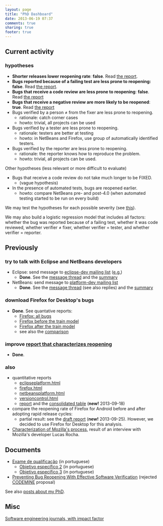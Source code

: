 ```yaml
---
layout: page
title: "PhD Dashboard"
date: 2013-06-19 07:37
comments: true
sharing: true
footer: true
---
```


## Current activity

### hypotheses

  * **Shorter releases lower reopening rate**: **false**. Read [the report](/blog/2013/11/20/do-shorter-releases-reduce-the-bug-reopening-rate/).
    <!-- * rationale: ? -->
    <!-- * howto: use Firefox for Desktop, before and after the train model. -->
  * **Bugs reported because of a failing test are less prone to reopening: false**. Read [the report](/blog/2013/12/02/are-bugs-discovered-by-testing-less-likely-to-be-reopened/).
    <!-- * rationale: they can be verified by running the test. -->
    <!-- * howto: in NetBeans, compare bugs flagged TEST with the other ones. -->
  * **Bugs that receive a code review are less prone to reopening**: **false**. Read [the report](/blog/2014/02/12/are-reviews-worth-the-effort/)
    <!-- * rationale: code review may catch corner cases and integration problems. -->
    <!-- * howto: in NetBeans, bugs with keyword \*API\* (since March, 2004) or \*\_HR\_\* (since March, 2011); in Eclipse, bugs with flag review? (or bugs reviewed in Gerrit, 2013). -->
  * **Bugs that receive a negative review are more likely to be reopened**: **true**. Read [the report](/blog/2014/02/07/the-curse-of-a-negative-review/)
  * Bugs verified by a person ≠ from the fixer are less prone to reopening.
    * rationale: catch corner cases
    * howto: trivial, all projects can be used
  * Bugs verified by a tester are less prone to reopening.
    * rationale: testers are better at testing
    * howto: in NetBeans and Firefox, use group of automatically identified testers.
  * Bugs verified by the reporter are less prone to reopening.
    * rationale: the reporter knows how to reproduce the problem.
    * howto: trivial, all projects can be used.

Other hypotheses (less relevant or more difficult to evaluate)

  * Bugs that receive a code review do not take much longer to be FIXED.
    * (vague hypothesis)
  * In the presence of automated tests, bugs are reopened earlier.
    * howto: compare NetBeans pre- and post-4.0 (when automated testing started to be run on every build)
    
We may test the hypotheses for each possible severity (see [this](http://rodrigorgs.github.io/blog/2013/09/12/objetivo3/)).

We may also build a logistic regression model that includes all factors: whether the bug was reported because of a failing test, whether it was code reviewed, whether verifier ≠ fixer, whether verifier = tester, and whether verifier = reporter.

## Previously

### try to talk with Eclipse and NetBeans developers

  * Eclipse: send message to [eclipse-dev mailing list](https://dev.eclipse.org/mailman/listinfo/eclipse-dev) ([e.g.](http://eclipse.1072660.n5.nabble.com/About-API-Tools-results-analysis-td161641.html))
    * **Done**. See the [message thread](http://dev.eclipse.org/mhonarc/lists/eclipse-dev/msg09669.html) and the [summary](https://docs.google.com/document/d/1DfcpiLTrW6gKLqApjJrNAE0L1C3l8bygpq9wr1VLYg0/edit?usp=sharing)
  * NetBeans: send message to [platform-dev mailing list](https://netbeans.org/projects/platform/lists/dev/archive)
    * **Done**. See the [message thread](https://netbeans.org/projects/www/lists/nbdiscuss/archive/2013-10/message/0) (see also replies) and the [summary](https://docs.google.com/document/d/1XJdCY6fAhOOFkV1PySjnljJVknsQMkQWo4tUYaP4D6w/edit?usp=sharing)

### download Firefox for Desktop's bugs

  * **Done**. See quantative reports:
    * [Firefox: all bugs](ff-desktop.html)
    * [Firefox before the train model](ff-desktop-before.html)
    * [Firefox after the train model](ff-desktop-after.html)
    * see also the [comparison](https://docs.google.com/spreadsheet/ccc?key=0AhqQol81uO5UdDR4SHlvc2x0UFhlOWc4QWNCLUhramc&usp=sharing)

### improve [report that characterizes reopening](https://docs.google.com/document/d/169X1hdw6Ymub1iqZsQpaP54KKBtSwluLx1BOC0gyTiY/edit?usp=sharing)

  * **Done**.

### also

* quantitative reports
  * [eclipseplatform.html](eclipseplatform.html)
  * [firefox.html](firefox.html)
  * [netbeansplatform.html](netbeansplatform.html)
  * [versioncontrol.html](versioncontrol.html)
  * [report](https://docs.google.com/document/d/169X1hdw6Ymub1iqZsQpaP54KKBtSwluLx1BOC0gyTiY/edit?usp=sharing) and the [consolidated table](https://docs.google.com/spreadsheet/ccc?key=0AhqQol81uO5UdEc0T013dEN6aXBndTNxSXVSWjJMV3c&usp=sharing) (**new!** 2013-09-18)
* compare the reopening rate of Firefox for Android before and after adopting rapid release cycles: 
  * partial result: see the [draft report](/blog/2013/09/12/bug-reopening-on-firefox-before-and-after-the-new-process/) (**new!** 2013-09-25). However, we decided to use Firefox for Desktop for this analysis.
* [Characterization of Mozilla's process](/blog/2013/09/08/mozilla-process/), result of an interview with Mozilla's developer Lucas Rocha.

## Documents

* [Exame de qualificação](/phd-dashboard/rodrigo-qualify.pdf) (in portuguese)
  * [Objetivo específico 2](/blog/2013/06/19/objective2/) (in portuguese)
  * [Objetivo específico 3](/blog/2013/09/12/objetivo3/) (in portuguese)
* [Preventing Bug Reopening With Effective Software Verification](codemine-irc-rodrigorgs.pdf) (rejected [CODEMINE](/blog/2013/06/21/microsoft-data/) proposal)

See also [posts about my PhD](/blog/categories/phd/).

## Misc

[Software engineering journals, with impact factor](http://www.cse.chalmers.se/~feldt/advice/isi_listed_se_journals.html)
